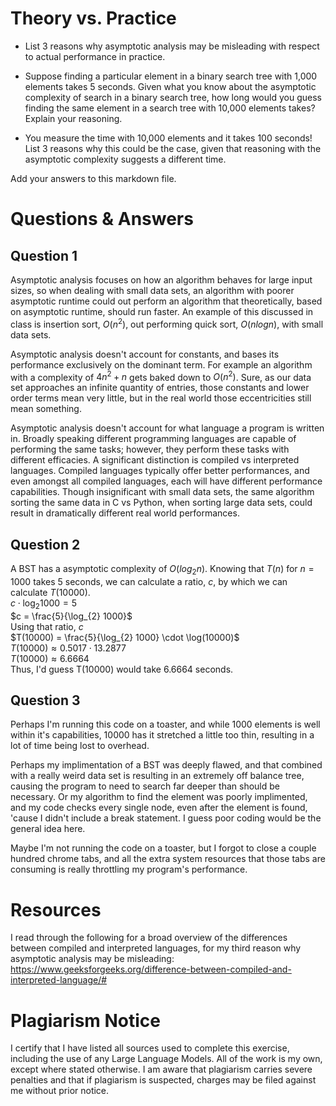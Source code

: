 # Theory vs. Practice

- List 3 reasons why asymptotic analysis may be misleading with respect to
  actual performance in practice.

- Suppose finding a particular element in a binary search tree with 1,000
  elements takes 5 seconds. Given what you know about the asymptotic complexity
  of search in a binary search tree, how long would you guess finding the same
  element in a search tree with 10,000 elements takes? Explain your reasoning.

- You measure the time with 10,000 elements and it takes 100 seconds! List 3
  reasons why this could be the case, given that reasoning with the asymptotic
  complexity suggests a different time.

Add your answers to this markdown file.

# Questions & Answers

## Question 1
  
  Asymptotic analysis focuses on how an algorithm behaves for large input sizes,
  so when dealing with small data sets, an algorithm with poorer asymptotic
  runtime could out perform an algorithm that theoretically, based on asymptotic
  runtime, should run faster. An example of this discussed in class is insertion
  sort, $O(n^2)$, out performing quick sort, $O(nlog n)$, with small data sets.  
  
  Asymptotic analysis doesn't account for constants, and bases its performance
  exclusively on the dominant term. For example an algorithm with a complexity
  of $4n^2+n$ gets baked down to $O(n^2)$. Sure, as our data set approaches
  an infinite quantity of entries, those constants and lower order terms mean
  very little, but in the real world those eccentricities still mean something.  
  
  Asymptotic analysis doesn't account for what language a program is written in.
  Broadly speaking different programming languages are capable of performing the
  same tasks; however, they perform these tasks with different efficacies. A
  significant distinction is compiled vs interpreted languages. Compiled
  languages typically offer better performances, and even amongst all compiled
  languages, each will have different performance capabilities. Though
  insignificant with small data sets, the same algorithm sorting the same data
  in C vs Python, when sorting large data sets, could result in dramatically
  different real world performances.  

## Question 2

  A BST has a asymptotic complexity of $O(log_{2} n)$. Knowing that $T(n)$ for
  $n=1000$ takes 5 seconds, we can calculate a ratio, $c$, by which we can
  calculate $T(10000)$.  
  $c \cdot \log_{2} 1000 = 5$  
  $c = \frac{5}{\log_{2} 1000}$  
  Using that ratio, $c$  
  $T(10000) = \frac{5}{\log_{2} 1000} \cdot \log(10000)$  
  $T(10000) \approx 0.5017 \cdot 13.2877$  
  $T(10000) \approx 6.6664$  
  Thus, I'd guess T(10000) would take 6.6664 seconds.  

## Question 3

  Perhaps I'm running this code on a toaster, and while 1000 elements is well
  within it's capabilities, 10000 has it stretched a little too thin, resulting
  in a lot of time being lost to overhead.  

  Perhaps my implimentation of a BST was deeply flawed, and that combined with
  a really weird data set is resulting in an extremely off balance tree,
  causing the program to need to search far deeper than should be necessary.
  Or my algorithm to find the element was poorly implimented, and my code
  checks every single node, even after the element is found, 'cause I didn't
  include a break statement. I guess poor coding would be the general idea here.  

  Maybe I'm not running the code on a toaster, but I forgot to close a couple
  hundred chrome tabs, and all the extra system resources that those tabs are
  consuming is really throttling my program's performance.  

# Resources

I read through the following for a broad overview of the differences between compiled and interpreted languages, for my third reason why asymptotic analysis may be misleading:  
https://www.geeksforgeeks.org/difference-between-compiled-and-interpreted-language/#

# Plagiarism Notice

I certify that I have listed all sources used to complete this exercise, including the use of any Large Language Models. All of the work is my own, except where stated otherwise. I am aware that plagiarism carries severe penalties and that if plagiarism is suspected, charges may be filed against me without prior notice.

